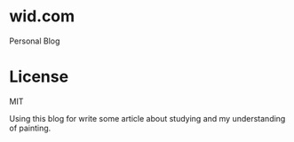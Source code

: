 # wid.com
Personal Blog
# License
MIT

  Using this blog for write some article about studying and my understanding
of painting.
